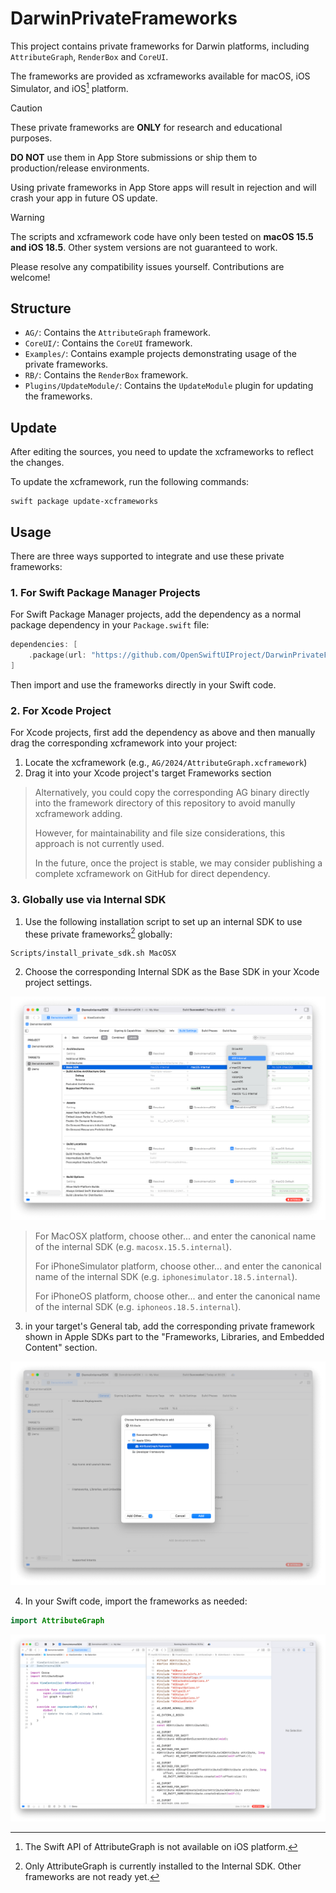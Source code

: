# DarwinPrivateFrameworks

This project contains private frameworks for Darwin platforms, including `AttributeGraph`, `RenderBox` and `CoreUI`.

The frameworks are provided as xcframeworks available for macOS, iOS Simulator, and iOS[^1] platform.

> [!CAUTION]
> These private frameworks are **ONLY** for research and educational purposes.
>
> **DO NOT** use them in App Store submissions or ship them to production/release environments.
>
> Using private frameworks in App Store apps will result in rejection and will crash your app in future OS update.

> [!WARNING]
> The scripts and xcframework code have only been tested on **macOS 15.5 and iOS 18.5**. Other system versions are not guaranteed to work.
>
> Please resolve any compatibility issues yourself. Contributions are welcome!

## Structure

- `AG/`: Contains the `AttributeGraph` framework.
- `CoreUI/`: Contains the `CoreUI` framework.
- `Examples/`: Contains example projects demonstrating usage of the private frameworks.
- `RB/`: Contains the `RenderBox` framework.
- `Plugins/UpdateModule/`: Contains the `UpdateModule` plugin for updating the frameworks.

## Update

After editing the sources, you need to update the xcframeworks to reflect the changes.

To update the xcframework, run the following commands:

```shell
swift package update-xcframeworks
```

## Usage

There are three ways supported to integrate and use these private frameworks:

### 1. For Swift Package Manager Projects

For Swift Package Manager projects, add the dependency as a normal package dependency in your `Package.swift` file:

```swift
dependencies: [
    .package(url: "https://github.com/OpenSwiftUIProject/DarwinPrivateFrameworks.git", from: "0.0.2"),
]
```

Then import and use the frameworks directly in your Swift code.

### 2. For Xcode Project

For Xcode projects, first add the dependency as above and then manually drag the corresponding xcframework into your project:

1. Locate the xcframework (e.g., `AG/2024/AttributeGraph.xcframework`)
2. Drag it into your Xcode project's target Frameworks section

> Alternatively, you could copy the corresponding AG binary directly into the framework directory of this repository to avoid manully xcframework adding.
>
> However, for maintainability and file size considerations, this approach is not currently used.
>
> In the future, once the project is stable, we may consider publishing a complete xcframework on GitHub for direct dependency.

### 3. Globally use via Internal SDK

1. Use the following installation script to set up an internal SDK to use these private frameworks[^2] globally:

```shell
Scripts/install_private_sdk.sh MacOSX
```

2. Choose the corresponding Internal SDK as the Base SDK in your Xcode project settings.

![](Screenshots/base_sdk.png)

> For MacOSX platform, choose other... and enter the canonical name of the internal SDK (e.g. `macosx.15.5.internal`).
>
> For iPhoneSimulator platform, choose other... and enter the canonical name of the internal SDK (e.g. `iphonesimulator.18.5.internal`).
>
> For iPhoneOS platform, choose other... and enter the canonical name of the internal SDK (e.g. `iphoneos.18.5.internal`).

3. in your target's General tab, add the corresponding private framework shown in Apple SDKs part to the "Frameworks, Libraries, and Embedded Content" section.

![](Screenshots/add_framework.png)

4. In your Swift code, import the frameworks as needed:

```swift
import AttributeGraph
```

![](Screenshots/import_framework.png)

[^1]: The Swift API of AttributeGraph is not available on iOS platform.

[^2]: Only AttributeGraph is currently installed to the Internal SDK. Other frameworks are not ready yet.
